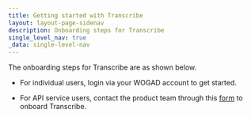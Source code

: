 ```yaml
---
title: Getting started with Transcribe
layout: layout-page-sidenav
description: Onboarding steps for Transcribe
single_level_nav: true
_data: single-level-nav
---
```


The onboarding steps for Transcribe are as shown below. 

- For individual users, login via your WOGAD account to get started. 

- For API service users, contact the product team through this [form](https://form.gov.sg/#!/62280856ba91100012050933) to onboard Transcribe.
